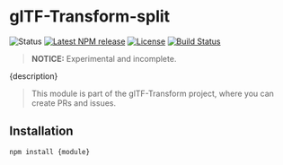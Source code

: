 # glTF-Transform-split

<!-- This file is automatically generated. Please don't edit it directly:
if you find an error, edit the source file (likely index.js), and re-run
./scripts/generate-readmes in the turf project. -->

![Status](https://img.shields.io/badge/status-experimental-orange.svg)
[![Latest NPM release](https://img.shields.io/npm/v/gltf-transform-split.svg)](https://www.npmjs.com/package/{module})
[![License](https://img.shields.io/npm/l/{module}.svg)](https://github.com/donmccurdy/{module}/blob/master/LICENSE)
[![Build Status](https://travis-ci.com/donmccurdy/{module}.svg?branch=master)](https://travis-ci.com/donmccurdy/{module})

> **NOTICE:** Experimental and incomplete.

{description}

> This module is part of the glTF-Transform project, where you can create PRs and
issues.

## Installation

```
npm install {module}
```
